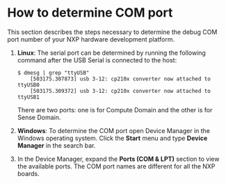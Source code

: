 # How to determine COM port 

This section describes the steps necessary to determine the debug COM port number of your NXP hardware development platform.

1.  **Linux**: The serial port can be determined by running the following command after the USB Serial is connected to the host:

    ```
    $ dmesg | grep "ttyUSB"
        [503175.307873] usb 3-12: cp210x converter now attached to ttyUSB0
        [503175.309372] usb 3-12: cp210x converter now attached to ttyUSB1
    ```

    There are two ports: one is for Compute Domain and the other is for Sense Domain.

2.  **Windows**: To determine the COM port open Device Manager in the Windows operating system. Click the **Start** menu and type **Device Manager** in the search bar.

3.  In the Device Manager, expand the **Ports \(COM & LPT\)** section to view the available ports. The COM port names are different for all the NXP boards.


